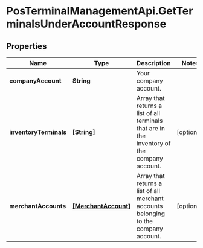 # PosTerminalManagementApi.GetTerminalsUnderAccountResponse

## Properties

Name | Type | Description | Notes
------------ | ------------- | ------------- | -------------
**companyAccount** | **String** | Your company account. | 
**inventoryTerminals** | **[String]** | Array that returns a list of all terminals that are in the inventory of the company account. | [optional] 
**merchantAccounts** | [**[MerchantAccount]**](MerchantAccount.md) | Array that returns a list of all merchant accounts belonging to the company account. | [optional] 


